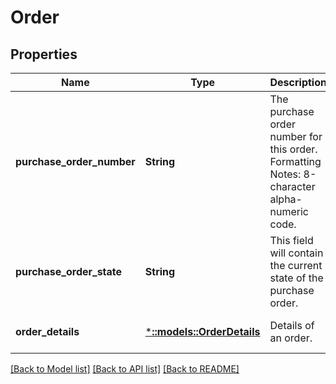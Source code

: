 # Order

## Properties
Name | Type | Description | Notes
------------ | ------------- | ------------- | -------------
**purchase_order_number** | **String** | The purchase order number for this order. Formatting Notes: 8-character alpha-numeric code. | [default to null]
**purchase_order_state** | **String** | This field will contain the current state of the purchase order. | [default to null]
**order_details** | [***::models::OrderDetails**](OrderDetails.md) | Details of an order. | [optional] [default to null]

[[Back to Model list]](../README.md#documentation-for-models) [[Back to API list]](../README.md#documentation-for-api-endpoints) [[Back to README]](../README.md)


